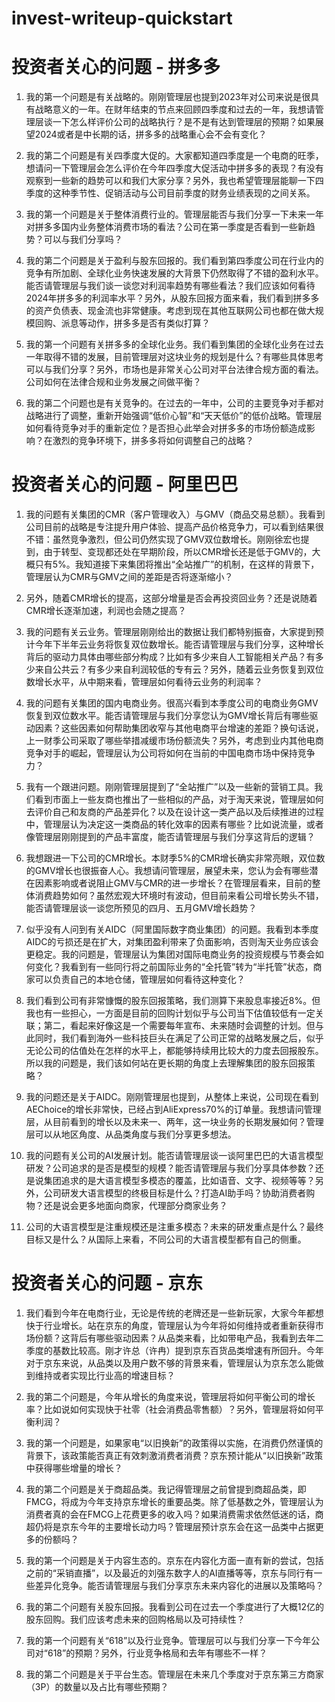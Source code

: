 # invest-writeup-quickstart
# 投资者关心的问题 - 拼多多
1. 我的第一个问题是有关战略的。刚刚管理层也提到2023年对公司来说是很具有战略意义的一年。在财年结束的节点来回顾四季度和过去的一年，我想请管理层谈一下怎么样评价公司的战略执行？是不是有达到管理层的预期？如果展望2024或者是中长期的话，拼多多的战略重心会不会有变化？

2. 我的第二个问题是有关四季度大促的。大家都知道四季度是一个电商的旺季，想请问一下管理层会怎么评价在今年四季度大促活动中拼多多的表现？有没有观察到一些新的趋势可以和我们大家分享？另外，我也希望管理层能聊一下四季度的这种季节性、促销活动与公司目前季度的财务业绩表现的之间关系。

3. 我的第一个问题是关于整体消费行业的。管理层能否与我们分享一下未来一年对拼多多国内业务整体消费市场的看法？公司在第一季度是否看到一些新趋势？可以与我们分享吗？

4. 我的第二个问题是关于盈利与股东回报的。我们看到第四季度公司在行业内的竞争有所加剧、全球化业务快速发展的大背景下仍然取得了不错的盈利水平。能否请管理层与我们谈一谈您对利润率趋势有哪些看法？我们应该如何看待2024年拼多多的利润率水平？另外，从股东回报方面来看，我们看到拼多多的资产负债表、现金流也非常健康。考虑到现在其他互联网公司也都在做大规模回购、派息等动作，拼多多是否有类似打算？

5. 我的第一个问题有关拼多多的全球化业务。我们看到集团的全球化业务在过去一年取得不错的发展，目前管理层对这块业务的规划是什么？有哪些具体思考可以与我们分享？另外，市场也是非常关心公司对平台法律合规方面的看法。公司如何在法律合规和业务发展之间做平衡？

6. 我的第二个问题也是有关竞争的。在过去的一年中，公司的主要竞争对手都对战略进行了调整，重新开始强调“低价心智”和“天天低价”的低价战略。管理层如何看待竞争对手的重新定位？是否担心此举会对拼多多的市场份额造成影响？在激烈的竞争环境下，拼多多将如何调整自己的战略？

# 投资者关心的问题 - 阿里巴巴
1. 我的问题有关集团的CMR（客户管理收入）与GMV（商品交易总额）。我看到公司目前的战略是专注提升用户体验、提高产品价格竞争力，可以看到结果很不错：虽然竞争激烈，但公司仍然实现了GMV双位数增长。刚刚徐宏也提到，由于转型、变现都还处在早期阶段，所以CMR增长还是低于GMV的，大概只有5%。我知道接下来集团将推出“全站推广”的机制，在这样的背景下，管理层认为CMR与GMV之间的差距是否将逐渐缩小？

2. 另外，随着CMR增长的提高，这部分增量是否会再投资回业务？还是说随着CMR增长逐渐加速，利润也会随之提高？

3. 我的问题有关云业务。管理层刚刚给出的数据让我们都特别振奋，大家提到预计今年下半年云业务将恢复双位数增长。能否请管理层与我们分享，这种增长背后的驱动力具体由哪些部分构成？比如有多少来自人工智能相关产品？有多少来自公共云？有多少来自利润较低的专有云？另外，随着云业务恢复到双位数增长水平，从中期来看，管理层如何看待云业务的利润率？

4. 我的问题有关集团的国内电商业务。很高兴看到本季度公司的电商业务GMV恢复到双位数水平。能否请管理层与我们分享您认为GMV增长背后有哪些驱动因素？这些因素如何帮助集团收窄与其他电商平台增速的差距？换句话说，上一财季公司采取了哪些举措减缓市场份额流失？另外，考虑到业内其他电商竞争对手的崛起，管理层认为公司将如何在当前的中国电商市场中保持竞争力？

5. 我有一个跟进问题。刚刚管理层提到了“全站推广”以及一些新的营销工具。我们看到市面上一些友商也推出了一些相似的产品，对于淘天来说，管理层如何去评价自己和友商的产品差异化？以及在设计这一类产品以及后续推进的过程中，管理层认为决定这一类商品的转化效率的因素有哪些？比如说流量，或者像管理层刚刚提到的产品丰富度，能否请管理层与我们分享这背后的逻辑？

6. 我想跟进一下公司的CMR增长。本财季5%的CMR增长确实非常亮眼，双位数的GMV增长也很振奋人心。我想请问管理层，展望未来，您认为会有哪些潜在因素影响或者说阻止GMV与CMR的进一步增长？在管理层看来，目前的整体消费趋势如何？虽然宏观大环境时有波动，但目前来看公司增长势头不错，能否请管理层谈一谈您所预见的四月、五月GMV增长趋势？

7. 似乎没有人问到有关AIDC（阿里国际数字商业集团）的问题。我看到本季度AIDC的亏损还是在扩大，对集团盈利带来了负面影响，否则淘天业务应该会更稳定。我的问题是，管理层认为集团对国际电商业务的投资规模与节奏会如何变化？我看到有一些同行将之前国际业务的“全托管”转为“半托管”状态，商家可以负责自己的本地仓储，管理层如何看待这种变化？

8. 我们看到公司有非常慷慨的股东回报策略，我们测算下来股息率接近8%。但我也有一些担心，一方面是目前的回购计划似乎与公司当下估值较低有一定关联；第二，看起来好像这是一个需要每年宣布、未来随时会调整的计划。但与此同时，我们看到海外一些科技巨头在满足了公司正常的战略发展之后，似乎无论公司的估值处在怎样的水平上，都能够持续用比较大的力度去回报股东。所以我的问题是，我们该如何站在更长期的角度上去理解集团的股东回报策略？

9. 我的问题还是关于AIDC。刚刚管理层也提到，从整体上来说，公司现在看到AEChoice的增长非常快，已经占到AliExpress70%的订单量。我想请问管理层，从目前看到的增长以及未来一、两年，这一块业务的长期发展如何？管理层可以从地区角度、从品类角度与我们分享更多想法。

10. 我的问题有关公司的AI发展计划。能否请管理层谈一谈阿里巴巴的大语言模型研发？公司追求的是否是模型的规模？能否请管理层与我们分享具体参数？还是说集团追求的是大语言模型多模态的覆盖，比如语音、文字、视频等等？另外，公司研发大语言模型的终极目标是什么？打造AI助手吗？协助消费者购物？还是说会更多地面向商家，代理部分商家业务？

11. 公司的大语言模型是注重规模还是注重多模态？未来的研发重点是什么？最终目标又是什么？从国际上来看，不同公司的大语言模型都有自己的侧重。


# 投资者关心的问题 - 京东
1. 我们看到今年在电商行业，无论是传统的老牌还是一些新玩家，大家今年都想快于行业增长。站在京东的角度，管理层认为今年将如何维持或者重新获得市场份额？这背后有哪些驱动因素？从品类来看，比如带电产品，我看到去年二季度的基数比较高。刚才许总（许冉）提到京东百货品类增速有所回升。今年对于京东来说，从品类以及用户数不够的背景来看，管理层认为京东怎么能做到维持或者实现比行业高的增速目标？

2. 我的第二个问题是，今年从增长的角度来说，管理层将如何平衡公司的增长率？比如说如何实现快于社零（社会消费品零售额）？另外，管理层将如何平衡利润？

3. 我的第一个问题是，如果家电“以旧换新”的政策得以实施，在消费仍然谨慎的背景下，该政策能否真正有效刺激消费者消费？京东预计能从“以旧换新”政策中获得哪些增量的增长？

4. 我的第二个问题是关于商超品类。我记得管理层之前曾提到商超品类，即FMCG，将成为今年支持京东增长的重要品类。除了低基数之外，管理层认为消费者真的会在FMCG上花费更多的收入吗？如果消费需求依然低迷的话，商超仍将是京东今年的主要增长动力吗？管理层预计京东会在这一品类中占据更多的份额吗？

5. 我的第一个问题是关于内容生态的。京东在内容化方面一直有新的尝试，包括之前的“采销直播”，以及最近的刘强东数字人的AI直播等等，京东与同行有一些差异化竞争。能否请管理层与我们分享京东未来内容化的进展以及策略吗？

6. 我的第二个问题有关股东回报。我看到公司在过去一个季度进行了大概12亿的股东回购。我们应该考虑未来的回购格局以及可持续性？

7. 我的第一个问题有关“618”以及行业竞争。管理层可以与我们分享一下今年公司对“618”的预期？另外，行业竞争格局和去年有哪些不一样？

8. 我的第二个问题是关于平台生态。管理层在未来几个季度对于京东第三方商家（3P）的数量以及占比有哪些预期？



